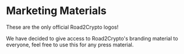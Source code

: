# Marketing Materials

These are the only official Road2Crypto logos!

We have decided to give access to Road2Crypto's branding material to everyone, feel free to use this for any press material.
